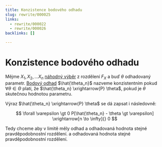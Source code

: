 ```yaml
---
title: Konzistence bodového odhadu
slug: rewrite/000025
links:
  - rewrite/000022
  - rewrite/000026
backlinks: []

---
```


# Konzistence bodového odhadu

Mějme $X_1, X_2, \ldots X_n$ [náhodný výběr](000022.md) z rozdělení $F_X$ a buď
$\theta$ odhadovaný parametr. [Bodový odhad](000026.md) $\hat{\theta_n}$ nazveme konzistentním
pokud $\forall \theta \in \Theta$ platí, že $\hat{\theta_n} \xrightarrow{P} \theta$, pokud je
$\theta$ skutečnou hodnotou parametru.

Výraz $\hat{\theta_n} \xrightarrow{P} \theta$ se dá zapsat i následovně:

$$
\forall \varepsilon \gt 0
P[\hat{\theta_n} - \theta \gt \varepsilon] \xrightarrow[n \to \infty]{} 0
$$

Tedy chceme aby v limitě měly odhad a odhadovaná hodnota stejné
pravděpodobnostní rozdělení. a odhadovaná hodnota stejné pravděpodobnostní
rozdělení.
